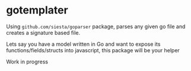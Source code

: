 
gotemplater
========

Using `github.com/siesta/goparser` package, parses any given go file and
creates a signature based file.


Lets say you have a model written in Go and want to expose its functions/fields/structs into javascript, this package will be your helper

Work in progress